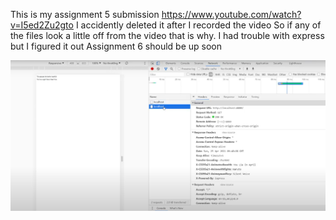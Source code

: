This is my assignment 5 submission 
https://www.youtube.com/watch?v=I5ed2Zu2gto
I accidently deleted it after I recorded the video
So if any of the files look a little off from the video 
that is why. I had trouble with express but I figured it out
Assignment 6 should be up soon

![Test Image 1](cookie.png)
